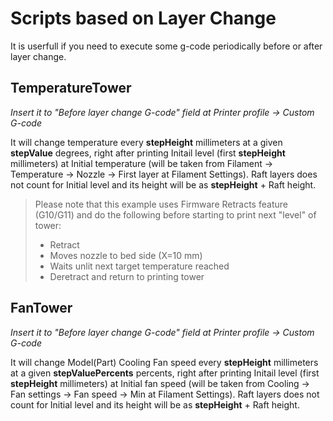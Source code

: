 # Scripts based on Layer Change
It is userfull if you need to execute some g-code periodically before or after layer change.

## TemperatureTower

*Insert it to "Before layer change G-code" field at Printer profile -> Custom G-code*

It will change temperature every **stepHeight** millimeters at a given **stepValue** degrees, right after printing Initail level (first **stepHeight** millimeters) at Initial temperature (will be taken from Filament -> Temperature -> Nozzle -> First layer at Filament Settings).
Raft layers does not count for Initial level and its height will be as **stepHeight** + Raft height.

> Please note that this example uses Firmware Retracts feature (G10/G11) and do the following before starting to print next "level" of tower:
>  * Retract
>  * Moves nozzle to bed side (X=10 mm)
>  * Waits unlit next target temperature reached
>  * Deretract and return to printing tower

## FanTower

*Insert it to "Before layer change G-code" field at Printer profile -> Custom G-code*

It will change Model(Part) Cooling Fan speed every **stepHeight** millimeters at a given **stepValuePercents** percents, right after printing Initail level (first **stepHeight** millimeters) at Initial fan speed (will be taken from Cooling -> Fan settings -> Fan speed -> Min at Filament Settings).
Raft layers does not count for Initial level and its height will be as **stepHeight** + Raft height.
